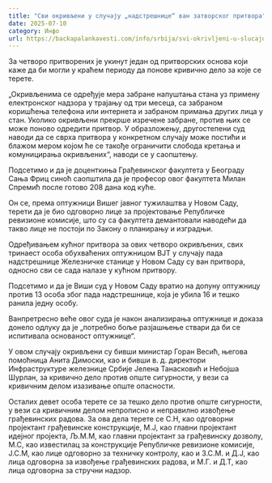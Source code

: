 ```yaml
---
title: "Сви окривљени у случају „надстрешнице“ ван затворског притвора"
date: 2025-07-10
category: Инфо
url: https://backapalankavesti.com/info/srbija/svi-okrivljeni-u-slucaju-nadstresnice-van-zatvorskog-pritvora/
---
```


За четворо притворених је укинут један од притворских основа који каже да би могли у краћем периоду да понове кривично дело за које се терете.

„Окривљенима се одређује мера забране напуштања стана уз примену електронског надзора у трајању од три месеца, са забраном коришћења телефона или интернета и забраном примања других лица у стан. Уколико окривљени прекрше изречене забране, против њих се може поново одредити притвор. У образложењу, другостепени суд наводи да се сврха притвора у конкретном случају може постићи и блажом мером којом ће се такође ограничити слобода кретања и комуницирања окривљених“, наводи се у саопштењу.

Подсетимо и да је доценткиња Грађевинског факултета у Београду Сања Фриц синоћ саопштила да је професор овог факултета Милан Спремић после готово 208 дана код куће.

Он се, према оптужници Вишег јавног тужилаштва у Новом Саду, терети да је био одговорно лице за пројектовање Републичке ревизионе комисије, што су са факултета демантовали наводећи да такво лице не постоји по Закону о планирању и изградњи.

Одређивањем кућног притвора за ових четворо окривљених, свих тринаест особа обухваћених оптужницом ВЈТ у случају пада надстрешнице Железничке станице у Новом Саду су ван притвора, односно сви се сада налазе у кућном притвору.

Подсетимо и да је Виши суд у Новом Саду вратио на допуну оптужницу против 13 особа због пада надстрешнице, која је убила 16 и тешко ранила једну особу.

Ванпретресно веће овог суда је након анализирања оптужнице и доказа донело одлуку да је „потребно боље разјашњење ствари да би се испитивала основаност оптужнице“.

У овом случају окривљени су бивши министар Горан Весић, његова помоћница Анита Димоски, као и бивши в. д. директори Инфраструктуре железнице Србије Јелена Танасковић и Небојша Шурлан, за кривично дело против опште сигурности, у вези са кривичним делом изазивање опште опасности.

Осталих девет особа терете се за тешко дело против опште сигурности, у вези са кривичним делом непрописно и неправилно извођење грађевинских радова. За ова дела терете се С.Н, као одговорни пројектант грађевинске конструкције, М.Ј, као главни пројектант идејног пројекта, Љ.М.М, као главни пројектант за грађевинску дозволу, М.С, као известилац за конструкције Републичке ревизионе комисије, Ј.С.М, као лице одговорно за техничку контролу, као и З.С.М. и Д.Ј, као лица одговорна за извођење грађевинских радова, и М.Г. и Д.Т, као лица одговорна за стручни надзор.
